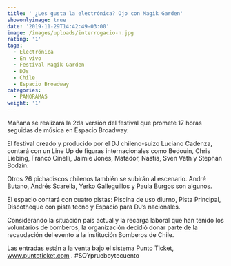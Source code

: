 ```yaml
---
title: ' ¿Les gusta la electrónica? Ojo con Magik Garden'
showonlyimage: true
date: '2019-11-29T14:42:49-03:00'
image: /images/uploads/interrogacio-n.jpg
rating: '1'
tags:
  - Electrónica
  - En vivo
  - Festival Magik Garden
  - DJs
  - Chile
  - Espacio Broadway
categories:
  - PANORAMAS
weight: '1'
---
```

Mañana se realizará la 2da versión del festival que promete 17 horas seguidas de música en Espacio Broadway. 

<!--more-->

El festival creado y producido por el DJ chileno-suizo Luciano Cadenza, contará con un Line Up de figuras internacionales como Bedouin, Chris Liebing, Franco Cinelli, Jaimie Jones, Matador, Nastia, Sven Väth y Stephan Bodzin. 



Otros 26 pichadiscos chilenos también se subirán al escenario. André Butano, Andrés Scarella, Yerko Galleguillos y Paula Burgos son algunos.

 

El espacio contará con cuatro pistas: Piscina de uso diurno, Pista Principal, Discotheque con pista tecno y Espacio para DJ’s nacionales. 

 

Considerando la situación país actual y la recarga laboral que han tenido los voluntarios de bomberos, la organización decidió donar parte de la recaudación del evento a la institución Bomberos de Chile.

  

Las entradas están a la venta bajo el sistema Punto Ticket, www.puntoticket.com . #SOYprueboytecuento
